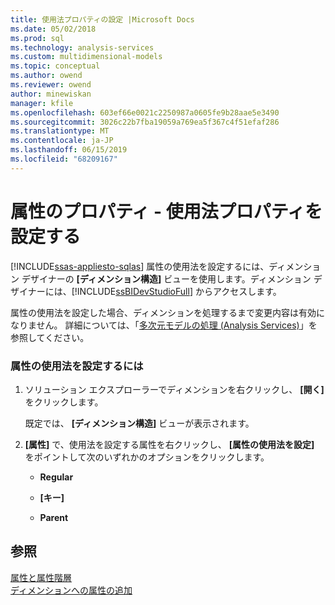 ```yaml
---
title: 使用法プロパティの設定 |Microsoft Docs
ms.date: 05/02/2018
ms.prod: sql
ms.technology: analysis-services
ms.custom: multidimensional-models
ms.topic: conceptual
ms.author: owend
ms.reviewer: owend
author: minewiskan
manager: kfile
ms.openlocfilehash: 603ef66e0021c2250987a0605fe9b28aae5e3490
ms.sourcegitcommit: 3026c22b7fba19059a769ea5f367c4f51efaf286
ms.translationtype: MT
ms.contentlocale: ja-JP
ms.lasthandoff: 06/15/2019
ms.locfileid: "68209167"
---
```

# <a name="attribute-properties---set-usage-property"></a>属性のプロパティ - 使用法プロパティを設定する
[!INCLUDE[ssas-appliesto-sqlas](../../includes/ssas-appliesto-sqlas.md)]
  属性の使用法を設定するには、ディメンション デザイナーの **[ディメンション構造]** ビューを使用します。ディメンション デザイナーには、[!INCLUDE[ssBIDevStudioFull](../../includes/ssbidevstudiofull-md.md)] からアクセスします。  
  
 属性の使用法を設定した場合、ディメンションを処理するまで変更内容は有効になりません。 詳細については、「[多次元モデルの処理 &#40;Analysis Services&#41;](../../analysis-services/multidimensional-models/processing-a-multidimensional-model-analysis-services.md)」を参照してください。  
  
### <a name="to-set-usage-for-an-attribute"></a>属性の使用法を設定するには  
  
1.  ソリューション エクスプローラーでディメンションを右クリックし、 **[開く]** をクリックします。  
  
     既定では、 **[ディメンション構造]** ビューが表示されます。  
  
2.  **[属性]** で、使用法を設定する属性を右クリックし、 **[属性の使用法を設定]** をポイントして次のいずれかのオプションをクリックします。  
  
    -   **Regular**  
  
    -   **[キー]**  
  
    -   **Parent**  
  
## <a name="see-also"></a>参照  
 [属性と属性階層](../../analysis-services/multidimensional-models-olap-logical-dimension-objects/attributes-and-attribute-hierarchies.md)   
 [ディメンションへの属性の追加](../../analysis-services/multidimensional-models/attribute-properties-add-an-attribute-to-a-dimension.md)  
  
  
